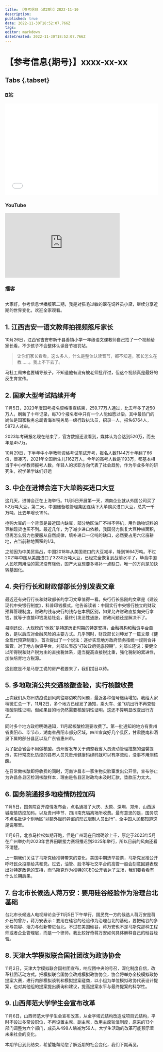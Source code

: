 ```yaml
---
title: 【参考信息（试2期）】2022-11-10
description: 
published: true
date: 2022-11-30T18:52:07.766Z
tags: 
editor: markdown
dateCreated: 2022-11-30T18:52:07.766Z
---
```


# 【参考信息{期号}】xxxx-xx-xx
## Tabs {.tabset}
### B站
<div style="position: relative; padding: 30% 45%;">
<iframe style="position: absolute; width: 100%; height: 100%; left: 0; top: 0;" src="//player.bilibili.com/player.html?&bvid=BV1iD4y1t7ZV&page=1&as_wide=1&high_quality=1&danmaku=1" scrolling="no" border="0" frameborder="no" framespacing="0" allowfullscreen="true"></iframe>
</div>

### YouTube
<div style="position: relative; padding-bottom: calc(56.25% * 0.75); /* 16:9 */ width: 75%; height: 0;">
<iframe style="position: absolute; top: 0; left: 0; width: 100%; height: 100%;" src="https://www.youtube-nocookie.com/embed/Vvm_GgTYbso" title="YouTube video player" frameborder="0" allow="accelerometer; autoplay; clipboard-write; encrypted-media; gyroscope; picture-in-picture" allowfullscreen></iframe>
</div>
  
### 播客
<div class="podcast-player"></div>

## 

大家好，参考信息世播版第二期，我是对猫毛过敏的翠花饲养员小黛，继续分享近期的世界变化，欢迎全家观看。

## 1. 江西吉安一语文教师拍视频怒斥家长

10月26日，江西省吉安市新干县善镇小学一年级语文课教师自己拍了一个视频给家长看，不少孩子不会整体认读音节被罚站。

> 让你们家长看看，这么多人，什么是整体认读音节，都不知道。家长怎么在教……。我上不下去了。

马杜工周末也要辅导孩子，不知道他有没有被老师批评过，但这个视频真是最好的反生育宣传。

## 2. 国家大型考试陆续开考

11月5日，2023年度国考报名资格审查结束，259.77万人通过，比去年多了近50万人，刷新了十年记录，每70个报名者中只有一个人能如愿以偿。其中最热门的岗位是国家税务总局青海省税务局一级行政执法员，招录一人，报名6764人，5872人过审。

2023年考研报名现在结束了，官方数据还没看到，媒体认为会达到520万，而去年是457万。

10月29日，下半年中小学教师资格考试笔试开考，报名人数1144万十年翻了66倍，很凑巧，2021年全国新生儿1162万人，今年的高考人数是1193万，都基本相当于中小学教师报考人数。年轻人的求职方向代表了社会趋势，作为毕业多年的研究生，祝学弟学妹们好运

## 3. 中企在进博会连下大单购买进口大豆

这几天，进博会正在上海举行。11月5日开展第一天，湖南企业就从外国公司买了52万吨大豆，第二天，中国储备粮管理集团连续下大单购买进口大豆，总共一千万吨，比去年增长19%。

抢购大豆的一个背景是最近国内缺豆，部分地区油厂不得不停机，用作动物饲料的豆粕现货也买不到。最近几年，为了减少进口依赖，我国努力恢复大豆种植面积，但再怎么努力也要服从自然规律，填补进口一亿吨的缺口，必然要占用六亿亩耕地，占当前耕地面积的1/3。

之前因为中美贸易战，中国2018年从美国进口的大豆减半，降到1664万吨。不过2021年中国从美国进口了3230万吨大豆，已经完全恢复到战前水平了，毕竟中国人民吃肉用油的需求没有降低，国产大豆想要多填补一点缺口，唯一的方向是加快转基因化。

## 4. 央行行长和财政部部长分别发表文章

最近还有央行行长和财政部长的学习文章值得一看。央行行长易刚的文章是《建设现代中央银行制度》，科普印钱模式。他告诉读者：中国实行中央银行独立的财政预算管理制度，财政的钱与央行的钱存在本质区别，如果允许财政直接向央行拿钱，就等于直接印钱发给社会，最终引发恶性通胀，财政问题还是解决不了。

易刚还说，大规模的“他救”是特定历史时期的特定安排，金融机构和融资平台自救，是以后应对金融风险的主要方式。几乎同时，财政部长刘坤发了一篇文章《健全现代预算制度》，首次提出了一个说法：逐步实现地方政府债务按统一规则合并监管。对于地方融资平台，刘部长表态“打破政府兜底预期”。刘部长还说：要健全以所得税和财产税为主的直接税体系，适当提高直接税比重，强化税制的累进性，加快培育地方税源。

这到底是不是马督工说的房产税要来了，我们拭目以待。

## 5. 多地取消公共交通核酸查验，实行核酸收费

上次我们从郑州防疫说到风向往哪边吹的问题，最近各种信号继续增加，我给大家稍微汇总一下，11月2日，多个地方已经发了通知，乘火车、坐飞机出行不再查验核酸阴性证明，但如果目的地仍然需要核酸阴性证明，这还不算明显改变出行方式。

同时多个地方政府明确通知，11月起核酸检测要收费了。第一批通知的地方有贵州省贵阳市、毕节市，湖南省岳阳市部分区域，四川宜宾好几个县区，甘肃陇南和酒泉下属的部分县区以及广东省惠州市。

为了配合省会不用做核酸，贵州省发布关于调整我省人员流动管理措施的温馨提示，实行常态化防控的县市人员凭贵州健康码绿码就可以有序流动，没事不用测核酸。

在日常做核酸即将收费的同时，河南许昌市一家生物实验室发出公开信，宣布停止为许昌各县区检测核酸样本，理由是各县区财政均未及时汇款，垫款压力太大。

## 6. 国务院通报多地疫情防控加码

11月5日，国务院召开疫情发布会，点名通报了大庆、太原、深圳、郑州、山西运城疫情防控加码，以及贵州毕节、四川南充隔离场所收费。最有意思的是，国务院不点名批评个别地区“以额外赋码弹窗的形式限制人员出行”，全中国人民都知道这是说哪里。

11月6日，北京马拉松如期开跑，但是广州现在日增确诊上千，原定于2023年5月在广州举办的2023年世界田联接力赛将推迟到2025年举行，所以目前的风向还看不清楚。

上一期我们关注了马斯克给推特带来的变化，美国中期选举投票，马斯克发推公开呼吁民众投票给共和党。过去，油管、脸书等社交平台的高管一般会刻意回避表现出对特定政党的支持，而马斯克作为推特的CEO公开表达了立场，我们要看看有什么长期后果。

## 7. 台北市长候选人蒋万安：要用硅谷经验作为治理台北基础

台北市长候选人电视辩论会于11月5日下午举行，国民党一方的候选人蒋万安是蒋介石的曾孙，蒋万安表示：要用在硅谷的经验作为治理台北的基础，要把硅谷的多元与包容、活力与创新带进台北。不过在美国硅谷，蒋万安也不是马斯克那种工程师或者企业管理层，而是一个律师。我比较好奇蒋万安如何具体解释自己的硅谷经验。

## 8. 天津大学模拟联合国社团改为政协协会

11月2日，天津大学模拟联合国社团宣布，响应团中央的号召，深化制度自信，改革社团活动方式，把模拟联合国协会改成模拟政协协会，协会将举办全校模拟政协提案大赛，进行内部模拟谈判和模拟提案磋商，以小组为单位模拟政协代表设计提案，也对其他组的提案提出质询和建议，提高提案水平与最终提案的科学性。

## 9. 山西师范大学学生会宣布改革

11月6日，山西师范大学学生会宣布改革，从金字塔式结构改造成项目式结构，平时不设过多常设职位，不再设置主席、副主席，改用主席轮值制度，原来的13个部门调整为六个部门，成员从498人缩减为59人。大学生活动的改革可能预示着未来社会的变化。

本期节目到此结束，希望能帮助您了解近期的社会变化，我们下期再见。
